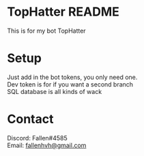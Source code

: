 # TopHatter README
This is for my bot TopHatter

# Setup
Just add in the bot tokens, you only need one.<br>
Dev token is for if you want a second branch<br>
SQL database is all kinds of wack<br>

# Contact
Discord: Fallen#4585<br>
Email: fallenhvh@gmail.com
